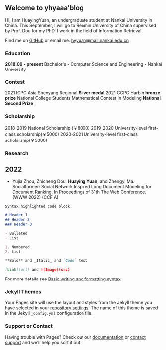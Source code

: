 ## Welcome to yhyaaa'blog

Hi, I am HuayingYuan, an undergraduate student at Nankai University in China. This September, I will go to Renmin University of China supervised by Prof. Dou for my PhD. I work in the field of Information Retrieval.

Find me on [GitHub](https://github.com/yhy-2000/) or email me: hyyuan@mail.nankai.edu.cn

### Education
**2018.09 - present** Bachelor's - Computer Science and Engineering - Nankai University 

### Contest
2021 ICPC Asia Shenyang Regional **Silver medal**
2021 CCPC Harbin **bronze prize**
National College Students Mathematical Contest in Modeling **National Second Prize**

### Scholarship
2018-2019 National Scholarship (￥8000)
2019-2020 University-level first-class scholarship(￥5000)
2020-2021 University-level first-class scholarship(￥5000)

### Research
## 2022
+ Yujia Zhou, Zhicheng Dou, **Huaying Yuan**, and Zhengyi Ma. Socialformer: Social Network Inspired Long Document Modeling for Document Ranking. In Proceedings of 31th The Web Conference. (WWW 2022) (CCF A)



```markdown
Syntax highlighted code block

# Header 1
## Header 2
### Header 3

- Bulleted
- List

1. Numbered
2. List

**Bold** and _Italic_ and `Code` text

[Link](url) and ![Image](src)
```

For more details see [Basic writing and formatting syntax](https://docs.github.com/en/github/writing-on-github/getting-started-with-writing-and-formatting-on-github/basic-writing-and-formatting-syntax).

### Jekyll Themes

Your Pages site will use the layout and styles from the Jekyll theme you have selected in your [repository settings](https://github.com/yhy-2000/huayingyuan.github.io/settings/pages). The name of this theme is saved in the Jekyll `_config.yml` configuration file.

### Support or Contact

Having trouble with Pages? Check out our [documentation](https://docs.github.com/categories/github-pages-basics/) or [contact support](https://support.github.com/contact) and we’ll help you sort it out.

